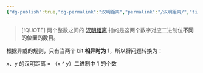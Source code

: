 ```yaml
---
{"dg-publish":true,"dg-permalink":"汉明距离","permalink":"/汉明距离/","title":"汉明距离","tags":["数组","位运算"]}
---
```



> [!QUOTE] 
> 两个整数之间的 [汉明距离](https://baike.baidu.com/item/%E6%B1%89%E6%98%8E%E8%B7%9D%E7%A6%BB) 指的是这两个数字对应二进制位**不同的位置的数目**。

根据异或的规则，只有当两个 bit **相异时为 1**，所以将问题转换为：

x、y 的汉明距离 = （x ^ y）二进制中 1 的个数 